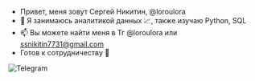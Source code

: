 - Привет, меня зовут Сергей Никитин, @loroulora
- 👀 Я занимаюсь аналитикой данных  📈, также изучаю Python, SQL
- 📫 Вы можете найти меня в Тг @loroulora или ssnikitin7731@gmail.com
- Готов к сотрудничеству 🤝

![Telegram](https://img.shields.io/badge/-Telegram-blue?style=social&logo=appveyor)
<!---
loroulora/loroulora is a ✨ special ✨ repository because its `README.md` (this file) appears on your GitHub profile.
You can click the Preview link to take a look at your changes.
--->
